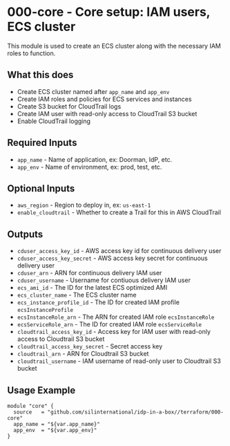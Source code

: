 # 000-core - Core setup: IAM users, ECS cluster
This module is used to create an ECS cluster along with the necessary
IAM roles to function.

## What this does

 - Create ECS cluster named after `app_name` and `app_env`
 - Create IAM roles and policies for ECS services and instances
 - Create S3 bucket for CloudTrail logs
 - Create IAM user with read-only access to CloudTrail S3 bucket
 - Enable CloudTrail logging

## Required Inputs

 - `app_name` - Name of application, ex: Doorman, IdP, etc.
 - `app_env` - Name of environment, ex: prod, test, etc.

## Optional Inputs

 - `aws_region` - Region to deploy in, ex: `us-east-1`
 - `enable_cloudtrail` - Whether to create a Trail for this in AWS CloudTrail

## Outputs

 - `cduser_access_key_id` - AWS access key id for continuous delivery user
 - `cduser_access_key_secret` - AWS access key secret for continuous delivery user
 - `cduser_arn` - ARN for continuous delivery IAM user
 - `cduser_username` - Username for contiuous delivery IAM user
 - `ecs_ami_id` - The ID for the latest ECS optimized AMI
 - `ecs_cluster_name` - The ECS cluster name
 - `ecs_instance_profile_id` - The ID for created IAM profile `ecsInstanceProfile`
 - `ecsInstanceRole_arn` - The ARN for created IAM role `ecsInstanceRole`
 - `ecsServiceRole_arn` - The ID for created IAM role `ecsServiceRole`
 - `cloudtrail_access_key_id` - Access key for IAM user with read-only access to Cloudtrail S3 bucket
 - `cloudtrail_access_key_secret` - Secret access key
 - `cloudtrail_arn` - ARN for Cloudtrail S3 bucket
 - `cloudtrail_username` - IAM username of read-only user to Cloudtrail S3 bucket


## Usage Example

```hcl
module "core" {
  source   = "github.com/silinternational/idp-in-a-box//terraform/000-core"
  app_name = "${var.app_name}"
  app_env  = "${var.app_env}"
}
```
